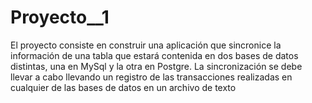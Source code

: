 # Proyecto__1
El proyecto consiste en construir una aplicación que sincronice la información de una tabla que estará
contenida en dos bases de datos distintas, una en MySql y la otra en Postgre. La sincronización se debe llevar a cabo
llevando un registro de las transacciones realizadas en cualquier de las bases de datos en un archivo de texto

